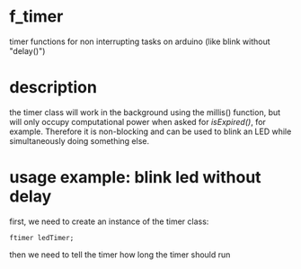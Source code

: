# f_timer
timer functions for non interrupting tasks on arduino (like blink without "delay()")

# description
the timer class will work in the background using the millis() function, but will only occupy computational power when asked for *isExpired()*, for example. Therefore it is non-blocking and can be used to blink an LED while simultaneously doing something else.

# usage example: blink led without delay

first, we need to create an instance of the timer class:

`ftimer ledTimer;`

then we need to tell the timer how long the timer should run

